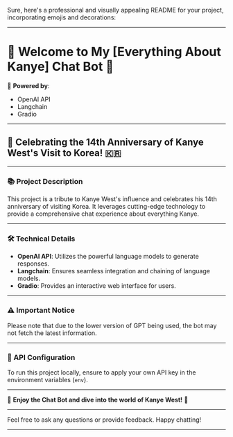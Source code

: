 Sure, here's a professional and visually appealing README for your project, incorporating emojis and decorations:

---

# 🎤 Welcome to My [Everything About Kanye] Chat Bot 🎤

🚀 **Powered by**: 
- OpenAI API 
- Langchain 
- Gradio 

---

## 🎉 Celebrating the 14th Anniversary of Kanye West's Visit to Korea! 🇰🇷

---

### 📚 Project Description
This project is a tribute to Kanye West's influence and celebrates his 14th anniversary of visiting Korea. It leverages cutting-edge technology to provide a comprehensive chat experience about everything Kanye. 

---

### 🛠️ Technical Details
- **OpenAI API**: Utilizes the powerful language models to generate responses.
- **Langchain**: Ensures seamless integration and chaining of language models.
- **Gradio**: Provides an interactive web interface for users.

---

### ⚠️ Important Notice
Please note that due to the lower version of GPT being used, the bot may not fetch the latest information.

---

### 🔑 API Configuration
To run this project locally, ensure to apply your own API key in the environment variables (`env`).

---

🌟 **Enjoy the Chat Bot and dive into the world of Kanye West!** 🌟

---

Feel free to ask any questions or provide feedback. Happy chatting!

---

